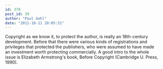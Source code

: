 ```yaml
---
id: 378
post_id: 39
author: "Paul Gehl"
date: "2011-10-11 20:05:31"
---
```

Copyright as we know it, to protect the author, is really an 18th-century development. Before that there were various kinds of registrations and privileges that protected the publishers, who were assumed to have made an investment worth protecting commercially. A good intro to the whole issue is Elizabeth Armstrong's book, Before Copyright (Cambridge U. Press, 1990).
